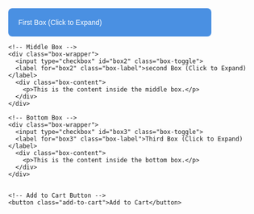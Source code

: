 <!DOCTYPE html>
<html lang="en">
<head>
  <meta charset="UTF-8">
  <title>Expandable Boxes</title>
  <style>
    body {
      margin: 0;
      font-family: sans-serif;
      display: flex;
      flex-direction: column;
      height: 100vh;
    }

    .box-container {
      flex: 1;
      display: flex;
      flex-direction: column;
      justify-content: space-around;
      align-items: center;
      padding: 20px;
    }

    .box-wrapper {
      width: 80%;
      max-width: 600px;
    }

    .box-toggle {
      display: none;
    }

    .box-label {
      display: block;
      background-color: #4A90E2;
      color: white;
      padding: 20px;
      border-radius: 8px;
      cursor: pointer;
      transition: background 0.3s;
    }

    .box-label:hover {
      background-color: #357ABD;
    }

    .box-content {
      max-height: 0;
      overflow: hidden;
      transition: max-height 0.5s ease, padding 0.3s ease;
      background-color: #EAF1FB;
      padding: 0 20px;
      border-radius: 0 0 8px 8px;
    }

    .box-toggle:checked + .box-label + .box-content {
      max-height: 200px;
      padding: 20px;
    }
  </style>
</head>
<body>

  <div class="box-container">
    <!-- First Box -->
    <div class="box-wrapper">
      <input type="checkbox" id="box1" class="box-toggle">
      <label for="box1" class="box-label">First Box (Click to Expand)</label>
      <div class="box-content">
      </div>
    </div>

    <!-- Middle Box -->
    <div class="box-wrapper">
      <input type="checkbox" id="box2" class="box-toggle">
      <label for="box2" class="box-label">second Box (Click to Expand)</label>
      <div class="box-content">
        <p>This is the content inside the middle box.</p>
      </div>
    </div>

    <!-- Bottom Box -->
    <div class="box-wrapper">
      <input type="checkbox" id="box3" class="box-toggle">
      <label for="box3" class="box-label">Third Box (Click to Expand)</label>
      <div class="box-content">
        <p>This is the content inside the bottom box.</p>
      </div>
    </div>
  </div>
   </div>

    <!-- Add to Cart Button -->
    <button class="add-to-cart">Add to Cart</button>

  </div>

</body>
</html>
